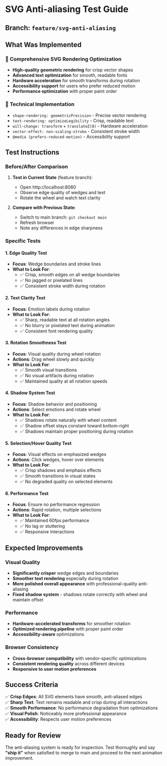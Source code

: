 # SVG Anti-aliasing Test Guide

## Branch: `feature/svg-anti-aliasing`

## What Was Implemented

### 🎯 **Comprehensive SVG Rendering Optimization**
- **High-quality geometric rendering** for crisp vector shapes
- **Advanced text optimization** for smooth, readable fonts  
- **Hardware acceleration** for smooth transforms during rotation
- **Accessibility support** for users who prefer reduced motion
- **Performance optimization** with proper paint order

### 🔧 **Technical Implementation**
- `shape-rendering: geometricPrecision` - Precise vector rendering
- `text-rendering: optimizeLegibility` - Crisp, readable text
- `will-change: transform` + `translateZ(0)` - Hardware acceleration
- `vector-effect: non-scaling-stroke` - Consistent stroke width
- `@media (prefers-reduced-motion)` - Accessibility support

## Test Instructions

### **Before/After Comparison**
1. **Test in Current State** (feature branch):
   - Open http://localhost:8080
   - Observe edge quality of wedges and text
   - Rotate the wheel and watch text clarity

2. **Compare with Previous State**:
   - Switch to main branch: `git checkout main`
   - Refresh browser
   - Note any differences in edge sharpness

### **Specific Tests**

#### **1. Edge Quality Test**
- **Focus**: Wedge boundaries and stroke lines
- **What to Look For**: 
  - ✅ Crisp, smooth edges on all wedge boundaries
  - ✅ No jagged or pixelated lines
  - ✅ Consistent stroke width during rotation

#### **2. Text Clarity Test** 
- **Focus**: Emotion labels during rotation
- **What to Look For**:
  - ✅ Sharp, readable text at all rotation angles
  - ✅ No blurry or pixelated text during animation
  - ✅ Consistent font rendering quality

#### **3. Rotation Smoothness Test**
- **Focus**: Visual quality during wheel rotation
- **Actions**: Drag wheel slowly and quickly
- **What to Look For**:
  - ✅ Smooth visual transitions
  - ✅ No visual artifacts during rotation
  - ✅ Maintained quality at all rotation speeds

#### **4. Shadow System Test**
- **Focus**: Shadow behavior and positioning
- **Actions**: Select emotions and rotate wheel
- **What to Look For**:
  - ✅ Shadows rotate naturally with wheel content
  - ✅ Shadow offset stays constant toward bottom-right
  - ✅ Shadows maintain proper positioning during rotation

#### **5. Selection/Hover Quality Test**
- **Focus**: Visual effects on emphasized wedges
- **Actions**: Click wedges, hover over elements
- **What to Look For**:
  - ✅ Crisp shadows and emphasis effects
  - ✅ Smooth transitions in visual states
  - ✅ No degraded quality on selected elements

#### **6. Performance Test**
- **Focus**: Ensure no performance regression
- **Actions**: Rapid rotation, multiple selections
- **What to Look For**:
  - ✅ Maintained 60fps performance
  - ✅ No lag or stuttering
  - ✅ Responsive interactions

## Expected Improvements

### **Visual Quality**
- **Significantly crisper** wedge edges and boundaries
- **Smoother text rendering** especially during rotation
- **More polished overall appearance** with professional-quality anti-aliasing
- **Fixed shadow system** - shadows rotate correctly with wheel and maintain offset

### **Performance**  
- **Hardware-accelerated transforms** for smoother rotation
- **Optimized rendering pipeline** with proper paint order
- **Accessibility-aware** optimizations

### **Browser Consistency**
- **Cross-browser compatibility** with vendor-specific optimizations
- **Consistent rendering quality** across different devices
- **Responsive to user motion preferences**

## Success Criteria

✅ **Crisp Edges**: All SVG elements have smooth, anti-aliased edges  
✅ **Sharp Text**: Text remains readable and crisp during all interactions  
✅ **Smooth Performance**: No performance degradation from optimizations  
✅ **Visual Polish**: Noticeably more professional appearance  
✅ **Accessibility**: Respects user motion preferences  

## Ready for Review

The anti-aliasing system is ready for inspection. Test thoroughly and say **"ship it"** when satisfied to merge to main and proceed to the next animation improvement. 